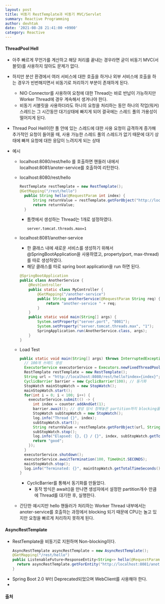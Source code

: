 ```yaml
---
layout: post
title: 비동기 RestTemplate과 비동기 MVC/Servlet
summary: Reactive Programming
author: devhtak
date: '2021-08-28 21:41:00 +0900'
category: Reactive
---
```


#### ThreadPool Hell

- 아주 빠르게 무언가를 계산하고 해당 처리를 끝내는 경우라면 굳이 비동기 MVC(서블릿)를 사용하지 않아도 문제가 없다.
- 하지만 분산 환경에서 여러 서비스에 대한 호출을 하거나 외부 서비스에 호출을 하는 경우가 빈번해지면서 비동기로 처리하기 부분이 존재하게 된다.
  - NIO Connector를 사용하여 요청에 대한 Thread는 바로 반납이 가능하지만 Worker Thread에 경우 계속해서 생겨나야 한다.
  - 비동기 서블릿을 사용하더라도 하나의 요청을 처리하는 동안 하나의 작업(워커) 스레드는 그 시간동안 대기상태에 빠지게 되어 결국에는 스레드 풀의 가용성이 떨어지게 된다.
- Thread Pool Hell이란 풀 안에 있는 스레드에 대한 사용 요청이 급격하게 증가해 추가적인 요청이 들어올 때, 사용 가능한 스레드 풀의 스레드가 없기 때문에 대기 상태에 빠져 요청에 대한 응답이 느려지게 되는 상태

- 예시
  - localhost:8080/rest/hello 를 호출하면 핸들러 내에서 localhost:8081/anoter-service를 호출하여 리턴한다.
  - localhost:8080/rest/hello
    ```java
    RestTemplate restTemplate = new RestTemplate();
  	@GetMapping("/rest/hello")
	  public String hello(@RequestParam int index) {
		  String returnValue = restTemplate.getForObject("http://localhost:8081/another-service?req=${req}", String.class, "hello " + index);
		  return returnValue;
	  }
    ```
    - 톰캣에서 생성하는 Thread는 1개로 설정하였다.
      ```
      server.tomcat.threads.max=1
      ```
      
  - localhost:8081/another-service
    - 한 클래스 내에 새로운 서비스를 생성하기 위해서 @SpringBootApplication을 사용하였고, property(port, max-thread) 를 따로 생성하였다.
    - 해당 클래스를 따로 spring boot application을 run 하면 된다.
    ```java
    @SpringBootApplication
    public class AnotherService {	
	    @RestController
	    public static class MyController {
		    @GetMapping("/another-service")
		    public String anotherService(@RequestParam String req) {
			    return "another-service " + req;
		    }
	    }
	    public static void main(String[] args) {
		    System.setProperty("server.port", "8081");
		    System.setProperty("server.tomcat.threads.max", "1");
		    SpringApplication.run(AnotherService.class, args);
	    }
    }
    ```

  - Load Test
    ```java
    public static void main(String[] args) throws InterruptedException {
      // 100개 쓰레드 생성
      ExecutorService executorService = Executors.newFixedThreadPool(100);	
      RestTemplate restTemplate = new RestTemplate();
      String url = "http://localhost:8080/rest/hello?index={index}";
      CyclicBarrier barrier = new CyclicBarrier(100); // 동기화
      StopWatch mainStopWatch = new StopWatch();
      mainStopWatch.start();
      for(int i = 0; i < 100; i++) {
        executorService.submit(() -> {
          int index = counter.addAndGet(1);
          barrier.await(); // 생성 당시 정해놓은 partition까지 blocking을 생성한다. 
          StopWatch subStopWatch = new StopWatch();
          log.info("Thread {}", index);
          subStopWatch.start();
          String returnValue = restTemplate.getForObject(url, String.class, index);
          subStopWatch.stop();
          log.info("Elapsed: {}, {} / {}", index, subStopWatch.getTotalTimeSeconds(), returnValue);
          return "good";
        });
      }	
      executorService.shutdown();
      executorService.awaitTermination(100, TimeUnit.SECONDS);
      mainStopWatch.stop();
      log.info("Terminated: {}", mainStopWatch.getTotalTimeSeconds());
    }
    ```
    - CyclicBarrier를 통해서 동기화를 만들었다.
      - 동작 방식은 await()을 만나면 생성자에서 설정한 partition개수 만큼에 Thread를 대기한 후, 실행한다.
  - 간단한 예시지만 hello 핸들러가 처리하는 Worker Thread 내부에서는 anoter-service를 호출하는 과정에서 blocking 되기 때문에 CPU는 놀고 있지만 요청을 빠르게 처리하지 못하게 된다.
  

#### AsyncRestTemplate

- RestTemplate을 비동기로 지원하며 Non-blocking이다.
  ```java
  AsyncRestTemplate asyncRestTemplate = new AsyncRestTemplate();
  @GetMapping("/rest/hello")
  public ListenableFuture<ResponseEntity<String>> hello(@RequestParam int index) {
    return asyncRestTemplate.getForEntity("http://localhost:8081/another-service?req=${req}", String.class, "hello " + index);
  }
  ```
- Spring Boot 2.0 부터 Deprecated되었으며 WebClient를 사용해야 한다.
- 

#### 출처
